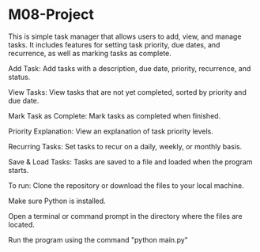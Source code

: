 # M08-Project
This is simple task manager that allows users to add, view, and manage tasks. It includes features for setting task priority, due dates, and recurrence, as well as marking tasks as complete.

Add Task: Add tasks with a description, due date, priority, recurrence, and status.

View Tasks: View tasks that are not yet completed, sorted by priority and due date.

Mark Task as Complete: Mark tasks as completed when finished.

Priority Explanation: View an explanation of task priority levels.

Recurring Tasks: Set tasks to recur on a daily, weekly, or monthly basis.

Save & Load Tasks: Tasks are saved to a file and loaded when the program starts.



To run:
Clone the repository or download the files to your local machine.

Make sure Python is installed.

Open a terminal or command prompt in the directory where the files are located.

Run the program using the command "python main.py"
